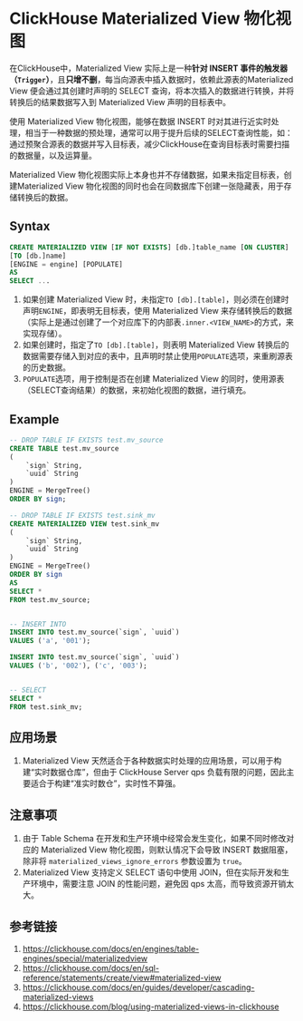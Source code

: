 # ClickHouse Materialized View 物化视图

在ClickHouse中，Materialized View 实际上是一种**针对 INSERT 事件的触发器（`Trigger`）**，且**只增不删**，每当向源表中插入数据时，依赖此源表的Materialized View 便会通过其创建时声明的 SELECT 查询，将本次插入的数据进行转换，并将转换后的结果数据写入到 Materialized View 声明的目标表中。

使用 Materialized View 物化视图，能够在数据 INSERT 时对其进行近实时处理，相当于一种数据的预处理，通常可以用于提升后续的SELECT查询性能，如：通过预聚合源表的数据并写入目标表，减少ClickHouse在查询目标表时需要扫描的数据量，以及运算量。

Materialized View 物化视图实际上本身也并不存储数据，如果未指定目标表，创建Materialized View 物化视图的同时也会在同数据库下创建一张隐藏表，用于存储转换后的数据。

## Syntax

```sql
CREATE MATERIALIZED VIEW [IF NOT EXISTS] [db.]table_name [ON CLUSTER] 
[TO [db.]name] 
[ENGINE = engine] [POPULATE] 
AS 
SELECT ...
```

1. 如果创建 Materialized View 时，未指定`TO [db].[table]`，则必须在创建时声明`ENGINE`，即表明无目标表，使用 Materialized View 来存储转换后的数据（实际上是通过创建了一个对应库下的内部表`.inner.<VIEW_NAME>`的方式，来实现存储）。
2. 如果创建时，指定了`TO [db].[table]`，则表明 Materialized View 转换后的数据需要存储入到对应的表中，且声明时禁止使用`POPULATE`选项，来重刷源表的历史数据。
3. `POPULATE`选项，用于控制是否在创建 Materialized View 的同时，使用源表（SELECT查询结果）的数据，来初始化视图的数据，进行填充。


## Example


```sql
-- DROP TABLE IF EXISTS test.mv_source
CREATE TABLE test.mv_source
(
    `sign` String,
    `uuid` String
)
ENGINE = MergeTree()
ORDER BY sign;

-- DROP TABLE IF EXISTS test.sink_mv
CREATE MATERIALIZED VIEW test.sink_mv
(
    `sign` String,
    `uuid` String
)
ENGINE = MergeTree()
ORDER BY sign
AS
SELECT *
FROM test.mv_source;


-- INSERT INTO
INSERT INTO test.mv_source(`sign`, `uuid`)
VALUES ('a', '001');

INSERT INTO test.mv_source(`sign`, `uuid`)
VALUES ('b', '002'), ('c', '003');


-- SELECT
SELECT *
FROM test.sink_mv;
```


## 应用场景

1. Materialized View 天然适合于各种数据实时处理的应用场景，可以用于构建“实时数据仓库”，但由于 ClickHouse Server qps 负载有限的问题，因此主要适合于构建“准实时数仓”，实时性不算强。


## 注意事项

1. 由于 Table Schema 在开发和生产环境中经常会发生变化，如果不同时修改对应的 Materialized View 物化视图，则默认情况下会导致 INSERT 数据阻塞，除非将 `materialized_views_ignore_errors` 参数设置为 `true`。
2. Materialized View 支持定义 SELECT 语句中使用 JOIN，但在实际开发和生产环境中，需要注意 JOIN 的性能问题，避免因 qps 太高，而导致资源开销太大。


## 参考链接
1. https://clickhouse.com/docs/en/engines/table-engines/special/materializedview
2. https://clickhouse.com/docs/en/sql-reference/statements/create/view#materialized-view
3. https://clickhouse.com/docs/en/guides/developer/cascading-materialized-views
4. https://clickhouse.com/blog/using-materialized-views-in-clickhouse